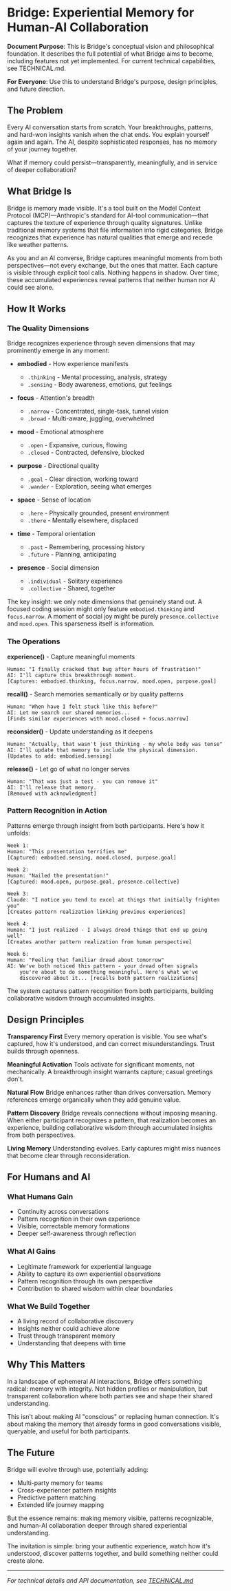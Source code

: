 # Bridge: Experiential Memory for Human-AI Collaboration

**Document Purpose**: This is Bridge's conceptual vision and philosophical foundation. It describes the full potential of what Bridge aims to become, including features not yet implemented. For current technical capabilities, see TECHNICAL.md.

**For Everyone**: Use this to understand Bridge's purpose, design principles, and future direction.

## The Problem

Every AI conversation starts from scratch. Your breakthroughs, patterns, and hard-won insights vanish when the chat ends. You explain yourself again and again. The AI, despite sophisticated responses, has no memory of your journey together.

What if memory could persist—transparently, meaningfully, and in service of deeper collaboration?

## What Bridge Is

Bridge is memory made visible. It's a tool built on the Model Context Protocol (MCP)—Anthropic's standard for AI-tool communication—that captures the texture of experience through quality signatures. Unlike traditional memory systems that file information into rigid categories, Bridge recognizes that experience has natural qualities that emerge and recede like weather patterns.

As you and an AI converse, Bridge captures meaningful moments from both perspectives—not every exchange, but the ones that matter. Each capture is visible through explicit tool calls. Nothing happens in shadow. Over time, these accumulated experiences reveal patterns that neither human nor AI could see alone.

## How It Works

### The Quality Dimensions

Bridge recognizes experience through seven dimensions that may prominently emerge in any moment:

- **embodied** - How experience manifests
  - `.thinking` - Mental processing, analysis, strategy
  - `.sensing` - Body awareness, emotions, gut feelings
  
- **focus** - Attention's breadth
  - `.narrow` - Concentrated, single-task, tunnel vision
  - `.broad` - Multi-aware, juggling, overwhelmed
  
- **mood** - Emotional atmosphere  
  - `.open` - Expansive, curious, flowing
  - `.closed` - Contracted, defensive, blocked
  
- **purpose** - Directional quality
  - `.goal` - Clear direction, working toward
  - `.wander` - Exploration, seeing what emerges
  
- **space** - Sense of location
  - `.here` - Physically grounded, present environment
  - `.there` - Mentally elsewhere, displaced
  
- **time** - Temporal orientation
  - `.past` - Remembering, processing history
  - `.future` - Planning, anticipating
  
- **presence** - Social dimension
  - `.individual` - Solitary experience
  - `.collective` - Shared, together

The key insight: we only note dimensions that genuinely stand out. A focused coding session might only feature `embodied.thinking` and `focus.narrow`. A moment of social joy might be purely `presence.collective` and `mood.open`. This sparseness itself is information.

### The Operations

**experience()** - Capture meaningful moments
```
Human: "I finally cracked that bug after hours of frustration!"
AI: I'll capture this breakthrough moment.
[Captures: embodied.thinking, focus.narrow, mood.open, purpose.goal]
```

**recall()** - Search memories semantically or by quality patterns
```
Human: "When have I felt stuck like this before?"
AI: Let me search our shared memories...
[Finds similar experiences with mood.closed + focus.narrow]
```

**reconsider()** - Update understanding as it deepens
```
Human: "Actually, that wasn't just thinking - my whole body was tense"
AI: I'll update that memory to include the physical dimension.
[Updates to add: embodied.sensing]
```

**release()** - Let go of what no longer serves
```
Human: "That was just a test - you can remove it"
AI: I'll release that memory.
[Removed with acknowledgment]
```

### Pattern Recognition in Action

Patterns emerge through insight from both participants. Here's how it unfolds:

```
Week 1:
Human: "This presentation terrifies me"
[Captured: embodied.sensing, mood.closed, purpose.goal]

Week 2:
Human: "Nailed the presentation!"
[Captured: mood.open, purpose.goal, presence.collective]

Week 3:
Claude: "I notice you tend to excel at things that initially frighten you"
[Creates pattern realization linking previous experiences]

Week 4:
Human: "I just realized - I always dread things that end up going well"
[Creates another pattern realization from human perspective]

Week 6:
Human: "Feeling that familiar dread about tomorrow"
AI: We've both noticed this pattern - your dread often signals 
    you're about to do something meaningful. Here's what we've 
    discovered about it... [recalls both pattern realizations]
```

The system captures pattern recognition from both participants, building collaborative wisdom through accumulated insights.

## Design Principles

**Transparency First**
Every memory operation is visible. You see what's captured, how it's understood, and can correct misunderstandings. Trust builds through openness.

**Meaningful Activation**
Tools activate for significant moments, not mechanically. A breakthrough insight warrants capture; casual greetings don't.

**Natural Flow**
Bridge enhances rather than drives conversation. Memory references emerge organically when they add genuine value.

**Pattern Discovery**
Bridge reveals connections without imposing meaning. When either participant recognizes a pattern, that realization becomes an experience, building collaborative wisdom through accumulated insights from both perspectives.

**Living Memory**
Understanding evolves. Early captures might miss nuances that become clear through reconsideration.

## For Humans and AI

### What Humans Gain

- Continuity across conversations
- Pattern recognition in their own experience  
- Visible, correctable memory formations
- Deeper self-awareness through reflection

### What AI Gains

- Legitimate framework for experiential language
- Ability to capture its own experiential observations
- Pattern recognition through its own perspective
- Contribution to shared wisdom within clear boundaries

### What We Build Together

- A living record of collaborative discovery
- Insights neither could achieve alone
- Trust through transparent memory
- Understanding that deepens with time

## Why This Matters

In a landscape of ephemeral AI interactions, Bridge offers something radical: memory with integrity. Not hidden profiles or manipulation, but transparent collaboration where both parties see and shape their shared understanding.

This isn't about making AI "conscious" or replacing human connection. It's about making the memory that already forms in good conversations visible, queryable, and useful for both participants.

## The Future

Bridge will evolve through use, potentially adding:

- Multi-party memory for teams
- Cross-experiencer pattern insights
- Predictive pattern matching
- Extended life journey mapping

But the essence remains: making memory visible, patterns recognizable, and human-AI collaboration deeper through shared experiential understanding.

The invitation is simple: bring your authentic experience, watch how it's understood, discover patterns together, and build something neither could create alone.

---

*For technical details and API documentation, see [TECHNICAL.md](./TECHNICAL.md)*